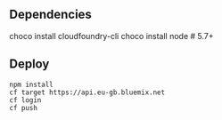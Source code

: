 ## Dependencies

   choco install cloudfoundry-cli
   choco install node # 5.7+

## Deploy

    npm install
    cf target https://api.eu-gb.bluemix.net
    cf login
    cf push
